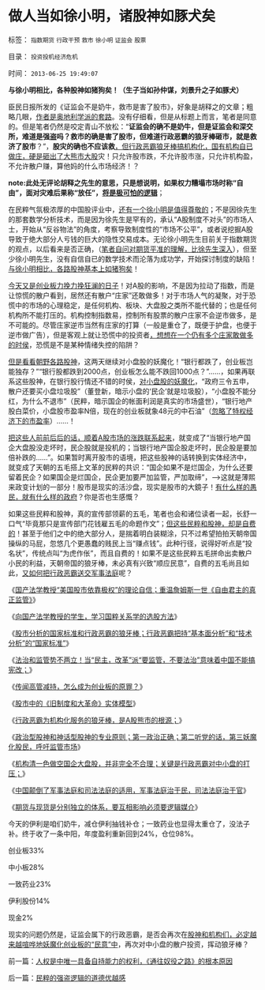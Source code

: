 # 做人当如徐小明，诸股神如豚犬矣

标签： `指数期货` `行政干预` `救市` `徐小明` `证监会` `股票` 

目录： `投资投机经济危机`

时间： `2013-06-25 19:49:07`

**与徐小明相比，各种股神如猪狗矣！（生子当如孙仲谋，刘景升之子如豚犬）**



臣民日报所发的《证监会不是奶牛，救市是害了股市》，好象是胡释之的文章；粗略几眼，[作者是奥地利学派的套路](../../../2012/6/10/奥地利学派不是权威的经济学；铅笔社不是权威的门户；.md)。没有仔细看，但是从标题上而言，笔者是同意的。但是笔者仍然是咬定青山不放松：“**证监会的确不是奶牛，但是证监会和深交所，难道是强盗吗？救市的确是害了股市，但难道行政恶霸的狼牙棒砸市，就是救济了股市**？”，**股灾的确也不应该救**[，但行政恶霸狼牙棒搞机构化，国有机构自已做庄，硬是砸出了大熊市大股](../../../2013/6/20/只有行政垄断的机构化，指数期货才能清一色做空；.md)灾！只允许股市跌，不允许股市涨，只允许机构盈，不允许散户赚，算他妈的什么市场经济！？

**note:此处无评论胡释之先生的意思，只是想说明，如果权力糟塌市场时称“自由”，面对灾难后果称“放任”，[将是极可怕的逻辑](../../../2012/2/22/如何判定“政府失灵”还是“市场失灵”？出口导向的目的是什么？.md)**；

在民粹气氛极浓厚的中国股评业中，[还有一个徐小明是值得尊敬的](../../../2012/12/13/向徐小明先生致敬；.md)；不是因徐先生的那套数学分析技术，而是因为徐先生是罕有的，承认“A股制度不对头”的市场人士，开始从“反谷物法”的角度，考察导致制度性的“市场不公平”，或者说挖掘A股导致于绝大部分人亏钱的巨大的隐性交易成本。无论徐小明先生目前关于指数期货的观点，以后看来是否正确，（[笔者自问对期货平准的理解，比徐先生深入](../../../2013/6/24/指数期货的任何规定，不可能单独造成A股的多空动力；.md)），但至少徐小明先生，没有自信自已的数学技术而沦落为成功学，开始探讨制度的缺陷！[与徐小明相比，各路股神基本上如猪狗矣](../../../2013/6/13/行政恶霸为机构化服务的狼牙棒，是A股熊市的根源.md)！

[今天又是创业板力挽力挽狂澜的日子](../../../2013/6/13/行政恶霸为机构化服务的狼牙棒，是A股熊市的根源.md)！对A股的影响，不是因为拉动了指数，而是让惊慌的散户看到，居然还有散户“庄家”还敢做多！对于市场人气的凝聚，对于恐慌中的市场的心理稳定，是任何机构、板块、大盘股之类所不能代替的；也是任何机构所不能打压的。机构控制指数易，控制所有股票的散户庄家不会逆市做多，是不可能的。尽管庄家逆市当然有庄家的打算（一般是重仓了，既便于护盘，也便于逆市做广告），但是客观上就让恐慌中的投资者[，想想在一个仍有多个庄家敢做多的时侯](../../../2013/6/8/股市分析的国家标准和监管.md)，恐慌是不是某种情绪失控的陷阱？

[但是看看朝野各路股神](../../../2013/6/18/职业股神的四大专业原则；.md)，这两天继续对小盘股的妖魔化！“银行都跌了，创业板岂能独存？”“银行股都跌到2000点，创业板怎么能不跌回1000点？”……，如果再联系这些股神，在银行股行情还不错的时侯，[对小盘股的妖魔化](../../../2011/5/20/股神专家们骂市场需要点逻辑.md)，“政府三令五申，散户还要买小盘垃圾股”（董登新，暗示小盘的‘民企’就是垃圾股），“小盘股不能分红，为什么不退市”（民粹，暗示国企的帐面利润是真实的市场盛世），“银行地产股白菜价，小盘股市盈率N倍，现在的创业板就象48元的中石油”（[忽略了特权经济下的市盈率](../../../2011/7/1/A股合理的市盈率应是无限高.md)）……！

[把这些人前前后后的话，顺着A股市场的涨跌联系起来](../../../2010/7/1/股评家骂散户，骂市场经济，骂创业板，骂买卖自愿.md)，就变成了“当银行地产国企大盘股没走坏时，民企股就是投机的；当银行地产国企股走坏时，民企股是要加倍补跌的……”。如果暂时离开股市的语境，把这些股神的话转换到实体经济中，就变成了天朝的五毛搭上文革的民粹的共识：“国企如果不是烂国企，为什么还要留着民企？如果国企是烂国企，民企更加要严加监管，严加取缔”，——>这就是薄熙来政变计划的一部分！股市是现实的活沙盘，现实是股市的大鏡子！[有什么样的愚民，就有什么样的政府](../../../2010/12/27/文革“知识越多越反动”错在那里？.md)？你是否也生感慨？

如果这些民粹和股神，真的宣传部领薪的五毛，笔者也会和诸位读者一起，长舒一口气“毕竟那只是宣传部门花钱雇五毛的命题作文”；[但这些民粹和股神，却是自费的](../../../2009/8/24/五毛凶猛谁敢为市场公平说话？.md)！甚至于他们之中的绝大部分人，是揣着明白装糊涂，只不过希望拍拍天朝帝国操纵的马屁，忽悠几个更愚蠢的贱民上当“赚点钱”。此种行径，说得好听点是“投名状”，传统点叫“为虎作伥”，而且自费的！如果不是这些民粹五毛拼命出卖散户小民的利益，天朝帝国的狼牙棒，未必真有兴致“顺应民意”，自费的五毛尚且如此，[又如何把行政恶霸送交军事法庭](../../../2013/6/24/将行政恶霸送军事法庭！什么是军事法庭？.md)呢？

《[国产法学教授“美国股市依靠极权”的理论自信；重温詹姆斯一世《自由君主的真正监管》](../../../2013/6/5/国产法学教授《自由极权的真正监管》的理论自信.md)》

《[向国产法学教授的学生，学习国粹关系学的选股方法](../../../2013/6/5/向法学教授的学生，学习国粹的选股.md)》

《[股市分析的国家标准和行政恶霸的狼牙棒；行政恶霸把持“基本面分析”和“技术分析”的“国家标准”](../../../2013/6/8/股市分析的国家标准和监管.md)》

《[法治和监管势不两立！当“民主，改革”派“要监管，不要法治”意味着中国不能搞宪改；](../../../2013/6/9/给证监会和法学教授做常识扫盲：法治和监管势不两立！.md)》

《[传闻高管减持，怎么成为创业板的原罪？](../../../2013/6/17/创业板“高管减持赚了钱”的原罪.md)》

《[股市中的《旧制度和大革命》实体模型](../../../2013/6/14/股市中的《旧制度和大革命》实体模型.md)》

《[行政恶霸为机构化服务的狼牙棒，是A股熊市的根源；](../../../2013/6/13/行政恶霸为机构化服务的狼牙棒，是A股熊市的根源.md)》

《[政治型股神和神话型股神的专业原则；第一政治正确；第二听党的话，第三妖魔化股民，呼吁监管市场](../../../2013/6/18/职业股神的四大专业原则；.md)》

《[机构清一色做空国企大盘股，并非完全不合理；关键是行政恶霸对中小盘的打压；](../../../2013/6/20/只有行政垄断的机构化，指数期货才能清一色做空；.md)》

《[中国颠倒了军事法庭和司法法庭的适用，军事法庭治于民，司法法庭治于官](../../../2013/6/24/将行政恶霸送军事法庭！什么是军事法庭？.md)》

《[期货与现货是分别独立的体系，要互相影响必须要逻辑媒介](../../../2013/6/24/指数期货的任何规定，不可能单独造成A股的多空动力；.md)》

今天的伊利是咱们奶牛，减仓伊利抽钱补仓；一致药业也显得太重仓了，没法子补。终于收了一条中阳，年度盈利重新回到24%，仓位98%。

创业板33%

中小板28%

一致药业23%

伊利股份14%

现金2%

现实的问题仍然是，证监会属下的行政恶霸，是否会再次在[股神和机构们，必定越来越喧哗地妖魔化创业板的“民意”中](../../../2011/12/16/在毒气室里夸耀屏气功夫的资深股神.md)，再次对中小盘的散户投资，挥动狼牙棒？



前一篇：[人权是中唯一具备自持能力的权利，《通往奴役之路》的根本原因](../../../2013/6/25/人权是中唯一具备自持能力的权利，《通往奴役之路》的根本原因.md)

后一篇：[民粹的强盗逻辑的道德优越感](../../../2013/6/26/民粹的强盗逻辑的道德优越感.md)
